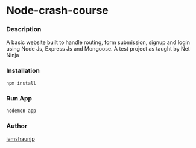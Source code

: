 # Node-crash-course

### Description 
A basic website built to handle routing, form submission, signup and login using Node Js, Express Js and Mongoose. A test project as taught by Net Ninja

### Installation
``` npm install ```

### Run App
``` nodemon app ```

### Author
[iamshaunjp](https://github.com/iamshaunjp)


